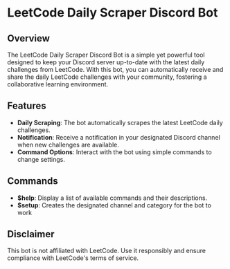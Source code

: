 # LeetCode Daily Scraper Discord Bot

## Overview
The LeetCode Daily Scraper Discord Bot is a simple yet powerful tool designed to keep your Discord server up-to-date with the latest daily challenges from LeetCode. With this bot, you can automatically receive and share the daily LeetCode challenges with your community, fostering a collaborative learning environment.

## Features

- **Daily Scraping**: The bot automatically scrapes the latest LeetCode daily challenges.
- **Notification**: Receive a notification in your designated Discord channel when new challenges are available.
- **Command Options**: Interact with the bot using simple commands to change settings.


## Commands

- **$help**: Display a list of available commands and their descriptions.
- **$setup**: Creates the designated channel and category for the bot to work

## Disclaimer

This bot is not affiliated with LeetCode. Use it responsibly and ensure compliance with LeetCode's terms of service.
